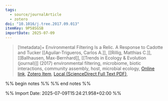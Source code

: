 ```yaml
---
tags:
  - source/journalArticle
  - zotero
doi: "10.1016/j.tree.2017.09.013"
itemKey: 9P58SGSB
importDate: 2025-07-09
---
```

>[!metadata]+
> Environmental Filtering Is a Relic. A Response to Cadotte and Tucker
> [[Aguilar-Trigueros, Carlos A.]], [[Rillig, Matthias C.]], [[Ballhausen, Max-Bernhard]], 
> [[Trends in Ecology & Evolution (journal)]] (2017)
> environmental filtering, microbiome, biotic interactions, community assembly, host, microbial ecology, 
> [Online link](https://www.sciencedirect.com/science/article/pii/S0169534717302562), [Zotero Item](zotero://select/library/items/9P58SGSB), [Local (ScienceDirect Full Text PDF)](file://C:/Users/aburg/Documents/references/zotero/storage/B6MXT5Y7/Aguilar-Trigueros2017_EnvironmentalFiltering.pdf), 

%% begin notes %%
%% end notes %%

%% Import Date: 2025-07-09T15:24:21.958+02:00 %%
